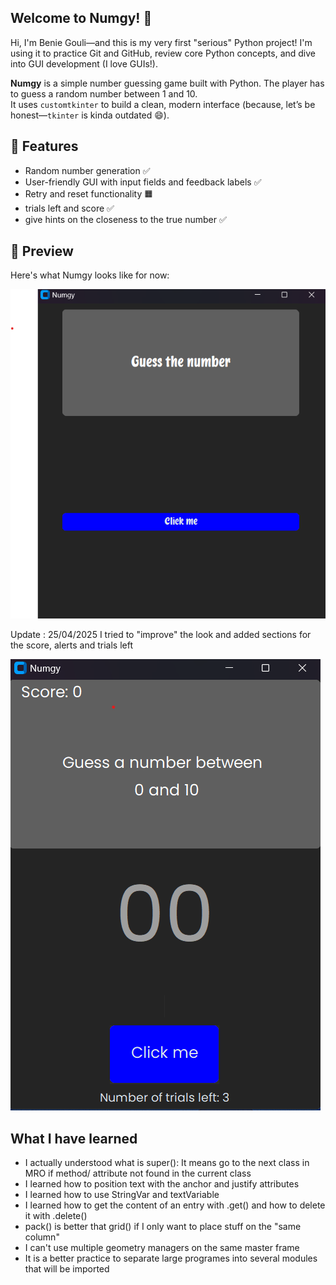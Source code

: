 ## Welcome to Numgy! 🎲

Hi, I'm Benie Gouli—and this is my very first "serious" Python project!
I'm using it to practice Git and GitHub, review core Python concepts, and dive into GUI development (I love GUIs!).

**Numgy** is a simple number guessing game built with Python. The player has to guess a random number between 1 and 10.  
It uses `customtkinter` to build a clean, modern interface (because, let’s be honest—`tkinter` is kinda outdated 😄).


## 🔧 Features
- Random number generation ✅
- User-friendly GUI with input fields and feedback labels ✅
- Retry and reset functionality 🟧
- trials left and score ✅
- give hints on the closeness to the true number ✅

## 📸 Preview

Here's what Numgy looks like for now:

![Numgy Screenshot](assets/small_Overview.png)

Update : 25/04/2025
I tried to "improve" the look and added sections for the score, alerts and trials left

![Numgy Screenshot](assets/interface_v3.png)


## What I have learned
- I actually understood what is super(): It means go to the next class in MRO if method/ attribute not found in the current class
- I learned how to position text with the anchor and justify attributes
- I learned how to use StringVar and textVariable
- I learned how to get the content of an entry with .get() and how to delete it with .delete()
- pack() is better that grid() if I only want to place stuff on the "same column"
- I can't use multiple geometry managers on the same master frame
- It is a better practice to separate large programes into several modules that will be imported


  



